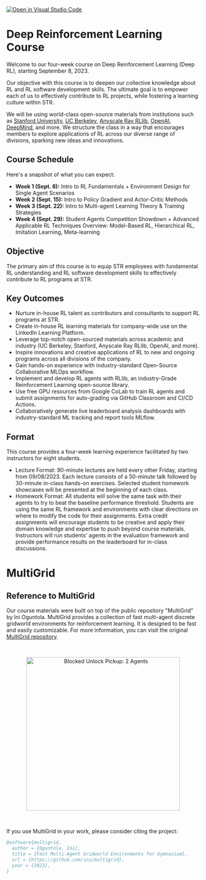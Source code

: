 [![Open in Visual Studio Code](https://classroom.github.com/assets/open-in-vscode-718a45dd9cf7e7f842a935f5ebbe5719a5e09af4491e668f4dbf3b35d5cca122.svg)](https://classroom.github.com/online_ide?assignment_repo_id=11828214&assignment_repo_type=AssignmentRepo)
# Deep Reinforcement Learning Course 

Welcome to our four-week course on Deep Reinforcement Learning (Deep RL), starting September 8, 2023.

Our objective with this course is to deepen our collective knowledge about RL and RL software development skills. The ultimate goal is to empower each of us to effectively contribute to RL projects, while fostering a learning culture within STR.


We will be using world-class open-source materials from institutions such as [Stanford University](https://cs224r.stanford.edu/), [UC Berkeley](https://rail.eecs.berkeley.edu/deeprlcourse/), [Anyscale Ray RLlib](https://github.com/anyscale/ray-summit-2022-training/blob/main/ray-rllib/ex_00_rllib_notebooks_table_of_contents.ipynb), [OpenAI](https://spinningup.openai.com/en/latest/index.html), [DeepMind](https://www.deepmind.com/learning-resources/reinforcement-learning-lecture-series-2021), and more. We structure the class in a way that encourages members to explore applications of RL across our diverse range of divisions, sparking new ideas and innovations.

## Course Schedule 

Here's a snapshot of what you can expect:

- **Week 1 (Sept. 8):** Intro to RL Fundamentals + Environment Design for Single Agent Scenarios
- **Week 2 (Sept. 15):** Intro to Policy Gradient and Actor-Critic Methods
- **Week 3 (Sept. 22):** Intro to Multi-agent Learning Theory & Training Strategies
- **Week 4 (Sept. 29):** Student Agents Competition Showdown + Advanced Applicable RL Techniques Overview: Model-Based RL, Hierarchical RL, Imitation Learning, Meta-learning

## Objective

The primary aim of this course is to equip STR employees with fundamental RL understanding and RL software development skills to effectively contribute to RL programs at STR.

## Key Outcomes

- Nurture in-house RL talent as contributors and consultants to support RL programs at STR.
- Create in-house RL learning materials for company-wide use on the LinkedIn Learning Platform.
- Leverage top-notch open-sourced materials across academic and industry (UC Berkeley, Stanford, Anyscale Ray RLlib, OpenAI, and more).
- Inspire innovations and creative applications of RL to new and ongoing programs across all divisions of the company.
- Gain hands-on experience with industry-standard Open-Source Collaborative MLOps workflow.
- Implement and develop RL agents with RLlib, an industry-Grade Reinforcement Learning open-source library.
- Use free GPU resources from Google CoLab to train RL agents and submit assignments for auto-grading via GitHub Classroom and CI/CD Actions.
- Collaboratively generate live leaderboard analysis dashboards with industry-standard ML tracking and report tools MLflow.

## Format

This course provides a four-week learning experience facilitated by two instructors for eight students.

- Lecture Format: 90-minute lectures are held every other Friday, starting from 09/08/2023. Each lecture consists of a 50-minute talk followed by 30-minute in-class hands-on exercises. Selected student homework showcases will be presented at the beginning of each class.
- Homework Format: All students will solve the same task with their agents to try to beat the baseline performance threshold. Students are using the same RL framework and environments with clear directions on where to modify the code for their assignments. Extra credit assignments will encourage students to be creative and apply their domain knowledge and expertise to push beyond course materials. Instructors will run students’ agents in the evaluation framework and provide performance results on the leaderboard for in-class discussions.

# MultiGrid
## Reference to MultiGrid

Our course materials were built on top of the public repository "MultiGrid" by Ini Oguntola. MultiGrid provides a collection of fast multi-agent discrete gridworld environments for reinforcement learning. It is designed to be fast and easily customizable. For more information, you can visit the original [MultiGrid repository](https://github.com/ini/multigrid).



<br/>
<p align="center">
  <img src="https://i.imgur.com/usbavAh.gif" width=400 alt="Blocked Unlock Pickup: 2 Agents">
</p>
<br/>


If you use MultiGrid in your work, please consider citing the project:

```bibtex
@software{multigrid,
  author = {Oguntola, Ini},
  title = {Fast Multi-Agent Gridworld Environments for Gymnasium},
  url = {https://github.com/ini/multigrid},
  year = {2023},
}
